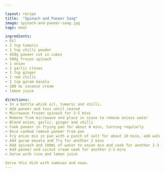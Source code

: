 ```yaml
---

layout: recipe
title:  "Spinach and Paneer Saag"
image: spinach-and-paneer-saag.jpg
tags: meal

ingredients:
- Oil
- 2 tsp tumeric
- 1 tsp chilli powder
- 450g paneer cut in cubes
- 500g frozen spinach
- 1 onion
- 3 garlic cloves
- 1 tsp ginger
- 1 red chilli
- 1 tsp garam masala
- 200 mL coconut cream
- lemon juice

directions:
- In a bottle whisk oil, tumeric and chilli. 
- Add paneer and toss until coated
- Microwave frozen spinach for 3-5 mins
- Remove from microwave and place in sieve to remove excess water
- Blend onion, garlic, ginger and chilli
- Cook paneer in frying pan for about 8 mins, turning regularly
- Once cooked remove paneer from pan
- Fry onion mix in pan with a pinch of salt for about 10 mins, add water if mix becomes dry
- Add garam masala and fry for another 2 mins
- Add spinach and 100mL of water to onion mix and cook for another 2-3 mins
- Add paneer and cocnut cream cook for another 2-3 mins
- Serve with rice and lemon juice

Serve this dish with samosas and naan. 
---
```

